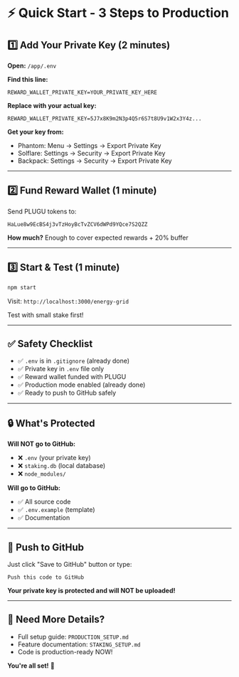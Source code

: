 # ⚡ Quick Start - 3 Steps to Production

## 1️⃣ Add Your Private Key (2 minutes)

**Open:** `/app/.env`

**Find this line:**
```env
REWARD_WALLET_PRIVATE_KEY=YOUR_PRIVATE_KEY_HERE
```

**Replace with your actual key:**
```env
REWARD_WALLET_PRIVATE_KEY=5J7x8K9m2N3p4Q5r6S7t8U9v1W2x3Y4z...
```

**Get your key from:**
- Phantom: Menu → Settings → Export Private Key
- Solflare: Settings → Security → Export Private Key
- Backpack: Settings → Security → Export Private Key

---

## 2️⃣ Fund Reward Wallet (1 minute)

Send PLUGU tokens to:
```
HaLue8w9EcBS4j3vTzHoyBcTvZCV6dWPd9YQce7S2QZZ
```

**How much?** Enough to cover expected rewards + 20% buffer

---

## 3️⃣ Start & Test (1 minute)

```bash
npm start
```

Visit: `http://localhost:3000/energy-grid`

Test with small stake first!

---

## ✅ Safety Checklist

- ✅ `.env` is in `.gitignore` (already done)
- ✅ Private key in `.env` file only
- ✅ Reward wallet funded with PLUGU
- ✅ Production mode enabled (already done)
- ✅ Ready to push to GitHub safely

---

## 🔒 What's Protected

**Will NOT go to GitHub:**
- ❌ `.env` (your private key)
- ❌ `staking.db` (local database)
- ❌ `node_modules/`

**Will go to GitHub:**
- ✅ All source code
- ✅ `.env.example` (template)
- ✅ Documentation

---

## 🚀 Push to GitHub

Just click "Save to GitHub" button or type:
```
Push this code to GitHub
```

**Your private key is protected and will NOT be uploaded!**

---

## 📖 Need More Details?

- Full setup guide: `PRODUCTION_SETUP.md`
- Feature documentation: `STAKING_SETUP.md`
- Code is production-ready NOW!

**You're all set!** 🎉
